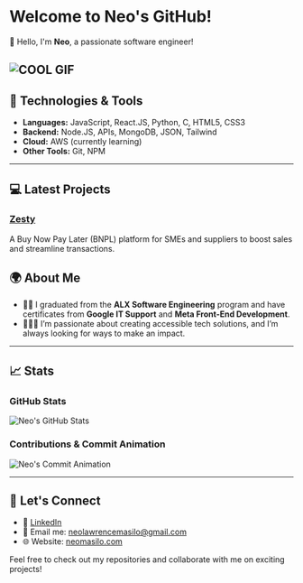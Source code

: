 # Welcome to Neo's GitHub!

👋 Hello, I'm **Neo**, a passionate software engineer!

![COOL GIF](https://i.giphy.com/media/v1.Y2lkPTc5MGI3NjExczRneGhwcjZrOGlzN2h2czgzcXFpNmdwM3g0NzlmbDR0NWc4aXc5cCZlcD12MV9pbnRlcm5hbF9naWZfYnlfaWQmY3Q9Zw/13HgwGsXF0aiGY/giphy.gif)
---

## 🔧 Technologies & Tools

- **Languages:** JavaScript, React.JS, Python, C, HTML5, CSS3
- **Backend:** Node.JS, APIs, MongoDB, JSON, Tailwind
- **Cloud:** AWS (currently learning)
- **Other Tools:** Git, NPM

---

## 💻 Latest Projects

### [Zesty](https://thankful-smoke-06ca0c70f-preview.eastus2.4.azurestaticapps.net/)
A Buy Now Pay Later (BNPL) platform for SMEs and suppliers to boost sales and streamline transactions.

## 🌍 About Me

- 👨‍💻 I graduated from the **ALX Software Engineering** program and have certificates from **Google IT Support** and **Meta Front-End Development**.
- 🧑‍🤝‍🧑 I’m passionate about creating accessible tech solutions, and I’m always looking for ways to make an impact.
---

## 📈 Stats

### GitHub Stats

![Neo's GitHub Stats](https://github-readme-stats.vercel.app/api?username=lawrencemasilo&show_icons=true&hide_title=true&count_private=true&hide=prs)

### Contributions & Commit Animation

![Neo's Commit Animation](https://github-readme-streak-stats.herokuapp.com/?user=lawrencemasilo&show_border=true&date_format=M%20j%5B%2C%20Y%5D)

---

## 🚀 Let's Connect

- 💼 [LinkedIn](https://www.linkedin.com/in/neomasilo)
- 📧 Email me: neolawrencemasilo@gmail.com
- 🌐 Website: [neomasilo.com](https://black-glacier-0014b671e-preview.westus2.4.azurestaticapps.net/)

Feel free to check out my repositories and collaborate with me on exciting projects!
